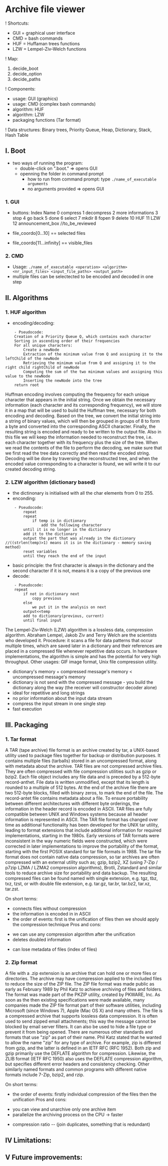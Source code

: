 # Archive file viewer

! Shortcuts:
- GUI = graphical user interface 
- CMD = bash commands
- HUF = Huffaman trees functions
- LZW = Lempel-Ziv-Welch functions

! Map:
1. decide_boot
2. decide_option
3. decide_paths

! Components:
- usage: GUI (graphics)
- usage: CMD (complex bash commands)
- algorithm: HUF 
- algorithm: LZW 
- packaging functions (Tar format)

! Data structures: Binary trees, Priority Queue, Heap, Dictionary, Stack, Hash Table

## I. Boot 

- two ways of running the program: 
	- double-click on ".boot." => opens GUI
	- openning the folder in command prompt
		- how to run from command prompt: type `./name_of_executable arguments`
		- no arguments provided => opens GUI

### 1. GUI

- buttons:
Index 		Name
0 		compress
1 		decompress
2 		more informations
3 		stop
4 		go back
5 		done
6 		select
7 		mkdir
8 		fopen
9 		delete
10 		HUF
11 		LZW
12		announcement_box //to_be_reviewed

- file_coordo[0...10] == selected files
- file_coordo[11...infinity] == visible_files

### 2. CMD

- Usage: `./name_of_executable <operation> <algorithm> <nr_input_files> <input_file_paths> <output_path>`
- multiple files can be selectected to be encoded and decoded in one step

## II. Algorithms

### 1. HUF algorithm

- encoding/decoding:
```
    - Pseudocode:
    Creation of a Priority Queue Q, which contains each character
    Sorting in ascending order of their frequencies 
    For all unique characters:
        Create a newNode
        Extraction of the minimum value from Q and assigning it to the leftChild of the newNode 
        Retrieving the minimum value from Q and assigning it to the right child rightChild of newNode
        Computing the sum of the two minimum values and assigning this value to the newNode
        Inserting the newNode into the tree
    return root
```

   Huffman encoding involves computing the frequency for each unique character that appears in the initial string. Once we obtain the necessary information (each character and its corresponding frequency), we will store it in a map that will be used to build the Huffman tree, necessary for both encoding and decoding. Based on the tree, we convert the initial string into a string of binary values, which will then be grouped in groups of 8 to form a byte and converted into the corresponding ASCII character. Finally, the resulting string is encoded and ready to be written to the output file. Also in this file we will keep the information needed to reconstruct the tree, i.e. each character together with its frequency plus the size of the tree. When we read the contents of the file to perform the decoding, we make sure that we first read the tree data correctly and then read the encoded string. Decoding will be done by traversing the reconstructed tree, and when the encoded value corresponding to a character is found, we will write it to our created decoding string.

### 2. LZW algorithm (dictionary based)

- the dictinonary is initialised with all the char elements from 0 to 255. 
- enconding:
```
    - Pseudocode:
    	repeat
	    repeat
		    if temp is in dictionary
			    add the following character
	    until it is no longer in the dictionary
	    add it to the dictionary
	    output the part that was already in the dictionary //((strlen(temp)>1) means it is in the dictionary - memory saving method)
	    reset variables 
    	until they reach the end of the input
```

- basic principle: the first character is always in the dictionary and the second character if it is not, means it is a copy of the previous one
- decode:
```
    - Pseudocode:
	repeat
	    if not in dictionary next
		    copy previous
	    else
		    we put it in the analysis on next
	    output<<temp
	    add to dictionary(previous, current)
	    until final input
```

   The Lempel-Ziv-Welch (LZW) algorithm is a lossless data, compression algorithm. Abraham Lempel, Jakob Ziv and Terry Welch are the scientists who developed it. Procedure: it scans a file for data patterns that occur multiple times, which are saved later in a dictionary and their references are placed in a compressed file whenever repetitive data occurs. In hardware implementations, the algorithm is simple and has the potential for very high throughput. Other usages: GIF image format, Unix file compression utility.

- dictionary's memory + compressed message's memory < uncompressed message's memory
- dictionary is not send with the compressed message - you build the dictionary along the way (the receiver will constructor decoder alone)
- ideal for repetitive and long strings
- no prior information about the input data stream
- compress the input stream in one single step
- fast execution

## III. Packaging

### 1. Tar format

   A TAR (tape archive) file format is an archive created by tar, a UNIX-based utility used to package files together for backup or distribution purposes. It contains multiple files (tarballs) stored in an uncompressed format, along with metadata about the archive. TAR files are not compressed archive files. They are often compressed with file compression utilities such as gzip or bzip2.
   Each file object includes any file data and is preceded by a 512-byte record-anthet. File data is written unmodified, except that its length is rounded to a multiple of 512 bytes. At the end of the archive file there are two 512-byte blocks, filled with binary zeros, to mark the end of the file. The record-antet file contains metadata about a file. To ensure portability between different architectures with different byte orderings, the information in the header record is encoded in ASCII. TAR files are fully compatible between UNIX and Windows systems because all header information is represented in ASCII.
   The TAR file format has changed over time as additional functionality has been developed for the UNIX tar utility, leading to format extensions that include additional information for required implementations, starting in the 1980s. Early versions of TAR formats were inconsistent in the way numeric fields were constructed, which were corrected in later implementations to improve the portability of the format, starting with the first POSIX standard for tar file formats in 1988.
   The tar file format does not contain native data compression, so tar archives are often compressed with an external utility such as; gzip, bzip2, XZ (using 7-Zip / p7zip LZMA / LZMA2 compression algorithms), Brotli, Zstandard and similar tools to reduce archive size for portability and data backup. The resulting compressed files can be found named with single extension, e.g. tgz, tbz, txz, tzst, or with double file extension, e.g. tar.gz, tar.br, tar.bz2, tar.xz, tar.zst.

On short terms:
- connects files without compression
- the information is encoded in in ASCII
- the order of events: first is the unification of files then we should apply the compression technique
Pros and cons:
+ we can use any compression algorithm after the unification
+ deletes doubled information
- can lose metadata of files (index of files)

### 2. Zip format
   A file with a .zip extension is an archive that can hold one or more files or directories. The archive may have compression applied to the included files to reduce the size of the ZIP file. The ZIP file format was made public as early as February 1989 by Phil Katz to achieve archiving of files and folders. The format was made part of the PKZIP utility, created by PKWARE, Inc. As soon as the then existing specifications were made available, many companies made the ZIP file format part of their software utilities, including Microsoft (since Windows 7), Apple (Mac OS X) and many others.
   The file is a compressed archive that supports lossless data compression. It is often used to send zipped email attachments; this way the message cannot be blocked by email server filters. It can also be used to hide a file type or prevent it from being opened.
    There are numerous other standards and formats that use "zip" as part of their name. Phil Katz stated that he wanted to allow the name "zip" for any type of archive. For example, zip is different from gzip, and the latter is defined in an IETF RFC (RFC 1952). Both zip and gzip primarily use the DEFLATE algorithm for compression. Likewise, the ZLIB format (IETF RFC 1950) also uses the DEFLATE compression algorithm, but specifies different error headers and consistency checking. Other similarly named formats and common programs with different native formats include 7-Zip, bzip2, and rzip.

On short terms:
- the order of events: firstly individual compression of the files then the unification
Pros and cons:
+ you can view and unarchive only one archive item
+ parallelize the archiving process on the CPU -> faster
- compression ratio -- (join duplicates, something that is redundant)


## IV Limitations:
## V Future improvements: